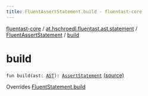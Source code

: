 ```yaml
---
title: FluentAssertStatement.build - fluentast-core
---
```


[fluentast-core](../../index.html) / [at.hschroedl.fluentast.ast.statement](../index.html) / [FluentAssertStatement](index.html) / [build](.)

# build

`fun build(ast: `[`AST`](https://help.eclipse.org/neon/topic/org.eclipse.jdt.doc.isv/reference/api/org/eclipse/jdt/core/dom/AST.html)`): `[`AssertStatement`](https://help.eclipse.org/neon/topic/org.eclipse.jdt.doc.isv/reference/api/org/eclipse/jdt/core/dom/AssertStatement.html) [(source)](https://github.com/hschroedl/FluentAST/tree/master/core/src/main/kotlin//at.hschroedl.fluentast/ast/statement/AssertStatement.kt#L9)

Overrides [FluentStatement.build](../-fluent-statement/build.html)

